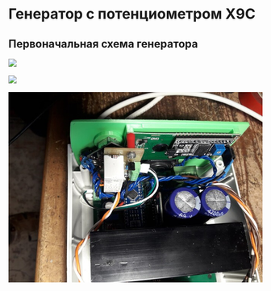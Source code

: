 # Генератор с потенциометром X9C
## Первоначальная схема генератора
![](../Schematic_schem.sch-3_2024-02-26.png?raw=true)

![](../JPG/PCB-X9C.png?raw=true)

![](../JPG/Zepper-add.png?raw=true)


